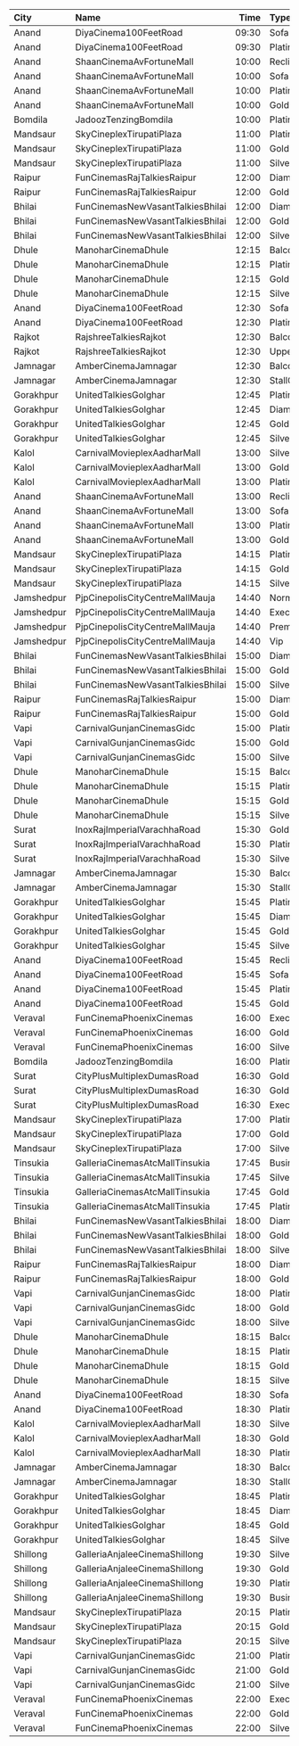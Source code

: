 | City       | Name                             |  Time | Type            | Price | Capacity | Booked |
| :--------- | :------------------------------- | ----: | :-------------- | ----: | -------: | -----: |
| Anand      | DiyaCinema100FeetRoad            | 09:30 | Sofa            |  150₹ |      100 |      0 |
| Anand      | DiyaCinema100FeetRoad            | 09:30 | Platinum        |  100₹ |      100 |      0 |
| Anand      | ShaanCinemaAvFortuneMall         | 10:00 | Recliner        |  300₹ |      100 |      0 |
| Anand      | ShaanCinemaAvFortuneMall         | 10:00 | Sofa            |  250₹ |      100 |      0 |
| Anand      | ShaanCinemaAvFortuneMall         | 10:00 | Platinum        |   80₹ |      100 |      0 |
| Anand      | ShaanCinemaAvFortuneMall         | 10:00 | Gold            |   80₹ |      100 |      0 |
| Bomdila    | JadoozTenzingBomdila             | 10:00 | PlatinumCl      |  175₹ |       50 |     26 |
| Mandsaur   | SkyCineplexTirupatiPlaza         | 11:00 | Platinum        |  150₹ |      100 |      0 |
| Mandsaur   | SkyCineplexTirupatiPlaza         | 11:00 | Gold            |  150₹ |      100 |      0 |
| Mandsaur   | SkyCineplexTirupatiPlaza         | 11:00 | Silver          |  150₹ |      100 |      0 |
| Raipur     | FunCinemasRajTalkiesRaipur       | 12:00 | Diamond         |  100₹ |      100 |      0 |
| Raipur     | FunCinemasRajTalkiesRaipur       | 12:00 | Gold            |   50₹ |      100 |      0 |
| Bhilai     | FunCinemasNewVasantTalkiesBhilai | 12:00 | Diamond         |  100₹ |      100 |      0 |
| Bhilai     | FunCinemasNewVasantTalkiesBhilai | 12:00 | Golden          |   60₹ |      100 |      0 |
| Bhilai     | FunCinemasNewVasantTalkiesBhilai | 12:00 | Silver          |   60₹ |      100 |      0 |
| Dhule      | ManoharCinemaDhule               | 12:15 | Balcony         |  150₹ |       85 |     40 |
| Dhule      | ManoharCinemaDhule               | 12:15 | Platinum        |  112₹ |      166 |     77 |
| Dhule      | ManoharCinemaDhule               | 12:15 | Gold            |  100₹ |      231 |    106 |
| Dhule      | ManoharCinemaDhule               | 12:15 | Silver          |   90₹ |      179 |     84 |
| Anand      | DiyaCinema100FeetRoad            | 12:30 | Sofa            |  150₹ |      100 |      0 |
| Anand      | DiyaCinema100FeetRoad            | 12:30 | Platinum        |  100₹ |      100 |      0 |
| Rajkot     | RajshreeTalkiesRajkot            | 12:30 | Balcony         |  120₹ |      100 |      0 |
| Rajkot     | RajshreeTalkiesRajkot            | 12:30 | Upper           |  100₹ |      100 |      0 |
| Jamnagar   | AmberCinemaJamnagar              | 12:30 | Balcony         |   80₹ |      358 |    298 |
| Jamnagar   | AmberCinemaJamnagar              | 12:30 | StallClass      |   70₹ |      598 |    568 |
| Gorakhpur  | UnitedTalkiesGolghar             | 12:45 | Platinum        |  110₹ |      100 |      0 |
| Gorakhpur  | UnitedTalkiesGolghar             | 12:45 | Diamond         |   90₹ |      100 |      0 |
| Gorakhpur  | UnitedTalkiesGolghar             | 12:45 | Gold            |   70₹ |      100 |      0 |
| Gorakhpur  | UnitedTalkiesGolghar             | 12:45 | Silver          |   60₹ |      100 |      0 |
| Kalol      | CarnivalMovieplexAadharMall      | 13:00 | SilverOffline   |  100₹ |       48 |     24 |
| Kalol      | CarnivalMovieplexAadharMall      | 13:00 | GoldOffline     |  130₹ |      315 |    157 |
| Kalol      | CarnivalMovieplexAadharMall      | 13:00 | PlatinumOffline |  140₹ |       15 |     15 |
| Anand      | ShaanCinemaAvFortuneMall         | 13:00 | Recliner        |  300₹ |      100 |      0 |
| Anand      | ShaanCinemaAvFortuneMall         | 13:00 | Sofa            |  250₹ |      100 |      0 |
| Anand      | ShaanCinemaAvFortuneMall         | 13:00 | Platinum        |   90₹ |      100 |      0 |
| Anand      | ShaanCinemaAvFortuneMall         | 13:00 | Gold            |   90₹ |      100 |      0 |
| Mandsaur   | SkyCineplexTirupatiPlaza         | 14:15 | Platinum        |  170₹ |      100 |      0 |
| Mandsaur   | SkyCineplexTirupatiPlaza         | 14:15 | Gold            |  170₹ |      100 |      0 |
| Mandsaur   | SkyCineplexTirupatiPlaza         | 14:15 | Silver          |  150₹ |      100 |      0 |
| Jamshedpur | PjpCinepolisCityCentreMallMauja  | 14:40 | Normal          |  160₹ |       12 |      1 |
| Jamshedpur | PjpCinepolisCityCentreMallMauja  | 14:40 | Executive       |  180₹ |       28 |      0 |
| Jamshedpur | PjpCinepolisCityCentreMallMauja  | 14:40 | Premium         |  200₹ |       32 |      2 |
| Jamshedpur | PjpCinepolisCityCentreMallMauja  | 14:40 | Vip             |  400₹ |        6 |      2 |
| Bhilai     | FunCinemasNewVasantTalkiesBhilai | 15:00 | Diamond         |  100₹ |      100 |      0 |
| Bhilai     | FunCinemasNewVasantTalkiesBhilai | 15:00 | Golden          |   60₹ |      100 |      0 |
| Bhilai     | FunCinemasNewVasantTalkiesBhilai | 15:00 | Silver          |   60₹ |      100 |      0 |
| Raipur     | FunCinemasRajTalkiesRaipur       | 15:00 | Diamond         |  100₹ |      100 |      0 |
| Raipur     | FunCinemasRajTalkiesRaipur       | 15:00 | Gold            |   50₹ |      100 |      0 |
| Vapi       | CarnivalGunjanCinemasGidc        | 15:00 | PlatinumOffline |  170₹ |      172 |      0 |
| Vapi       | CarnivalGunjanCinemasGidc        | 15:00 | GoldOffline     |  150₹ |      112 |      0 |
| Vapi       | CarnivalGunjanCinemasGidc        | 15:00 | Silver          |  150₹ |      116 |      0 |
| Dhule      | ManoharCinemaDhule               | 15:15 | Balcony         |  150₹ |       85 |     40 |
| Dhule      | ManoharCinemaDhule               | 15:15 | Platinum        |  112₹ |      166 |     77 |
| Dhule      | ManoharCinemaDhule               | 15:15 | Gold            |  100₹ |      231 |    106 |
| Dhule      | ManoharCinemaDhule               | 15:15 | Silver          |   90₹ |      179 |     84 |
| Surat      | InoxRajImperialVarachhaRoad      | 15:30 | Gold            |  140₹ |       23 |      0 |
| Surat      | InoxRajImperialVarachhaRoad      | 15:30 | Platinum        |  170₹ |       18 |      0 |
| Surat      | InoxRajImperialVarachhaRoad      | 15:30 | Silver          |  112₹ |       10 |      0 |
| Jamnagar   | AmberCinemaJamnagar              | 15:30 | Balcony         |   80₹ |      358 |    298 |
| Jamnagar   | AmberCinemaJamnagar              | 15:30 | StallClass      |   70₹ |      598 |    568 |
| Gorakhpur  | UnitedTalkiesGolghar             | 15:45 | Platinum        |  110₹ |      100 |      0 |
| Gorakhpur  | UnitedTalkiesGolghar             | 15:45 | Diamond         |   90₹ |      100 |      0 |
| Gorakhpur  | UnitedTalkiesGolghar             | 15:45 | Gold            |   70₹ |      100 |      0 |
| Gorakhpur  | UnitedTalkiesGolghar             | 15:45 | Silver          |   60₹ |      100 |      0 |
| Anand      | DiyaCinema100FeetRoad            | 15:45 | Recliner        |  250₹ |      100 |      0 |
| Anand      | DiyaCinema100FeetRoad            | 15:45 | Sofa            |  200₹ |      100 |      0 |
| Anand      | DiyaCinema100FeetRoad            | 15:45 | Platinum        |  100₹ |      100 |      0 |
| Anand      | DiyaCinema100FeetRoad            | 15:45 | Gold            |  100₹ |      100 |      0 |
| Veraval    | FunCinemaPhoenixCinemas          | 16:00 | Executive       |  100₹ |       15 |      0 |
| Veraval    | FunCinemaPhoenixCinemas          | 16:00 | Gold            |  100₹ |       88 |      0 |
| Veraval    | FunCinemaPhoenixCinemas          | 16:00 | Silver          |  100₹ |       22 |      0 |
| Bomdila    | JadoozTenzingBomdila             | 16:00 | PlatinumCl      |  175₹ |       50 |     26 |
| Surat      | CityPlusMultiplexDumasRoad       | 16:30 | GoldStar        |  110₹ |      220 |     90 |
| Surat      | CityPlusMultiplexDumasRoad       | 16:30 | Gold            |  140₹ |      200 |    135 |
| Surat      | CityPlusMultiplexDumasRoad       | 16:30 | Executive       |  300₹ |       17 |      0 |
| Mandsaur   | SkyCineplexTirupatiPlaza         | 17:00 | Platinum        |  200₹ |      100 |      0 |
| Mandsaur   | SkyCineplexTirupatiPlaza         | 17:00 | Gold            |  200₹ |      100 |      0 |
| Mandsaur   | SkyCineplexTirupatiPlaza         | 17:00 | Silver          |  200₹ |      100 |      0 |
| Tinsukia   | GalleriaCinemasAtcMallTinsukia   | 17:45 | Business        |  290₹ |       14 |      7 |
| Tinsukia   | GalleriaCinemasAtcMallTinsukia   | 17:45 | Silver          |  100₹ |       34 |     18 |
| Tinsukia   | GalleriaCinemasAtcMallTinsukia   | 17:45 | Gold            |  190₹ |       66 |     33 |
| Tinsukia   | GalleriaCinemasAtcMallTinsukia   | 17:45 | Platinum        |  240₹ |      123 |     61 |
| Bhilai     | FunCinemasNewVasantTalkiesBhilai | 18:00 | Diamond         |  100₹ |      100 |      0 |
| Bhilai     | FunCinemasNewVasantTalkiesBhilai | 18:00 | Golden          |   60₹ |      100 |      0 |
| Bhilai     | FunCinemasNewVasantTalkiesBhilai | 18:00 | Silver          |   60₹ |      100 |      0 |
| Raipur     | FunCinemasRajTalkiesRaipur       | 18:00 | Diamond         |  100₹ |      100 |      0 |
| Raipur     | FunCinemasRajTalkiesRaipur       | 18:00 | Gold            |   50₹ |      100 |      0 |
| Vapi       | CarnivalGunjanCinemasGidc        | 18:00 | PlatinumOffline |  170₹ |      172 |      0 |
| Vapi       | CarnivalGunjanCinemasGidc        | 18:00 | GoldOffline     |  150₹ |      112 |      0 |
| Vapi       | CarnivalGunjanCinemasGidc        | 18:00 | Silver          |  150₹ |      116 |      0 |
| Dhule      | ManoharCinemaDhule               | 18:15 | Balcony         |  150₹ |       85 |     42 |
| Dhule      | ManoharCinemaDhule               | 18:15 | Platinum        |  112₹ |      166 |     77 |
| Dhule      | ManoharCinemaDhule               | 18:15 | Gold            |  100₹ |      231 |    106 |
| Dhule      | ManoharCinemaDhule               | 18:15 | Silver          |   90₹ |      179 |     84 |
| Anand      | DiyaCinema100FeetRoad            | 18:30 | Sofa            |  150₹ |      100 |      0 |
| Anand      | DiyaCinema100FeetRoad            | 18:30 | Platinum        |  100₹ |      100 |      0 |
| Kalol      | CarnivalMovieplexAadharMall      | 18:30 | SilverOffline   |  100₹ |       48 |     24 |
| Kalol      | CarnivalMovieplexAadharMall      | 18:30 | GoldOffline     |  130₹ |      315 |    157 |
| Kalol      | CarnivalMovieplexAadharMall      | 18:30 | PlatinumOffline |  140₹ |       15 |      8 |
| Jamnagar   | AmberCinemaJamnagar              | 18:30 | Balcony         |   80₹ |      358 |    298 |
| Jamnagar   | AmberCinemaJamnagar              | 18:30 | StallClass      |   70₹ |      598 |    568 |
| Gorakhpur  | UnitedTalkiesGolghar             | 18:45 | Platinum        |  110₹ |      100 |      0 |
| Gorakhpur  | UnitedTalkiesGolghar             | 18:45 | Diamond         |   90₹ |      100 |      0 |
| Gorakhpur  | UnitedTalkiesGolghar             | 18:45 | Gold            |   70₹ |      100 |      0 |
| Gorakhpur  | UnitedTalkiesGolghar             | 18:45 | Silver          |   60₹ |      100 |      0 |
| Shillong   | GalleriaAnjaleeCinemaShillong    | 19:30 | Silver          |  150₹ |       24 |      0 |
| Shillong   | GalleriaAnjaleeCinemaShillong    | 19:30 | Gold            |  200₹ |       48 |      0 |
| Shillong   | GalleriaAnjaleeCinemaShillong    | 19:30 | Platinum        |  250₹ |       55 |      0 |
| Shillong   | GalleriaAnjaleeCinemaShillong    | 19:30 | Business        |  350₹ |        7 |      0 |
| Mandsaur   | SkyCineplexTirupatiPlaza         | 20:15 | Platinum        |  200₹ |      100 |      0 |
| Mandsaur   | SkyCineplexTirupatiPlaza         | 20:15 | Gold            |  200₹ |      100 |      0 |
| Mandsaur   | SkyCineplexTirupatiPlaza         | 20:15 | Silver          |  200₹ |      100 |      0 |
| Vapi       | CarnivalGunjanCinemasGidc        | 21:00 | PlatinumOffline |  170₹ |      172 |      0 |
| Vapi       | CarnivalGunjanCinemasGidc        | 21:00 | GoldOffline     |  150₹ |      112 |      0 |
| Vapi       | CarnivalGunjanCinemasGidc        | 21:00 | Silver          |  150₹ |      116 |      0 |
| Veraval    | FunCinemaPhoenixCinemas          | 22:00 | Executive       |  100₹ |       15 |      0 |
| Veraval    | FunCinemaPhoenixCinemas          | 22:00 | Gold            |  100₹ |       88 |      0 |
| Veraval    | FunCinemaPhoenixCinemas          | 22:00 | Silver          |  100₹ |       22 |      0 |